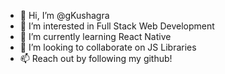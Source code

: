 - 👋 Hi, I’m @gKushagra
- 👀 I’m interested in Full Stack Web Development
- 🌱 I’m currently learning React Native
- 💞️ I’m looking to collaborate on JS Libraries
- 📫 Reach out by following my github!

<!---
gKushagra/gKushagra is a ✨ special ✨ repository because its `README.md` (this file) appears on your GitHub profile.
You can click the Preview link to take a look at your changes.
--->
